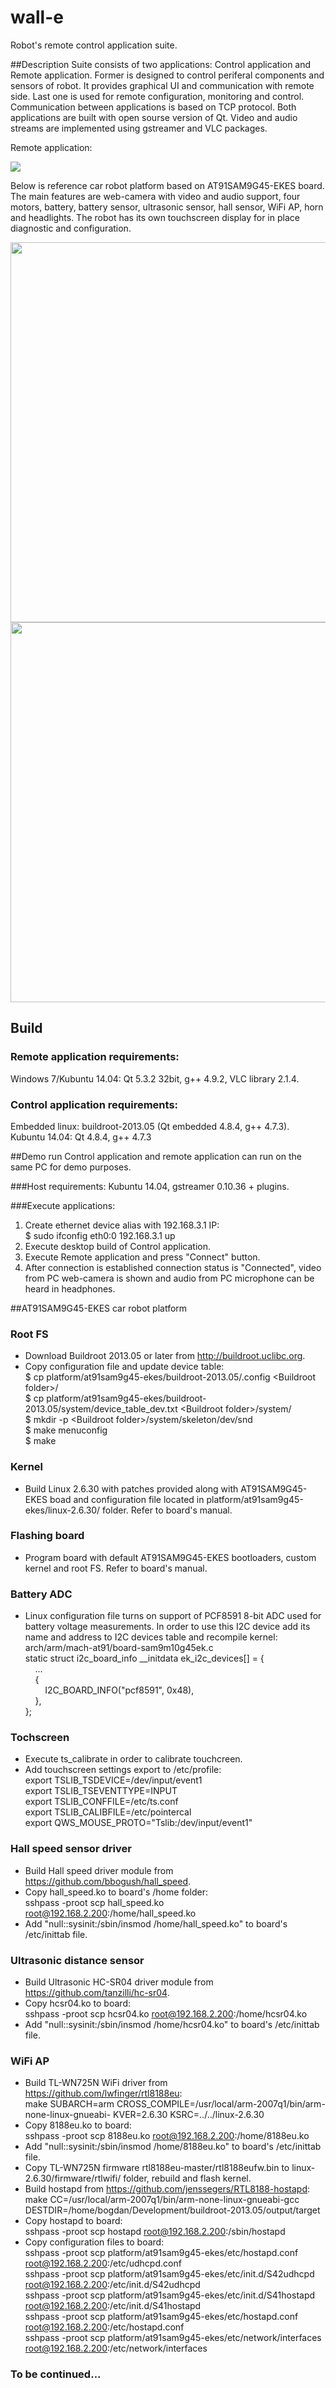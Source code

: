 # wall-e
Robot's remote control application suite. 

##Description
Suite consists of two applications: Control application and Remote application. Former is designed to control periferal components and sensors of robot. It provides graphical UI and communication with remote side. Last one is used for remote configuration, monitoring and control. Communication between applications is based on TCP protocol. Both applications are built with open sourse version of Qt. Video and audio streams are implemented using gstreamer and VLC packages. 

Remote application:

<img src="presentation/wall_e_remote_app.jpg">

Below is reference car robot platform based on AT91SAM9G45-EKES board. The main features are web-camera with video and audio support, four motors, battery, battery sensor, ultrasonic sensor, hall sensor, WiFi AP, horn and headlights. The robot has its own touchscreen display for in place diagnostic and configuration. 
 
<img src="presentation/at91sam9g45_platform_robot_side.jpg" width="608">

<img src="presentation/at91sam9g45_platform_robot_front.jpg" width="608">


## Build

### Remote application requirements:
Windows 7/Kubuntu 14.04: Qt 5.3.2 32bit, g++ 4.9.2, VLC library 2.1.4.

### Control application requirements:
Embedded linux: buildroot-2013.05 (Qt embedded 4.8.4, g++ 4.7.3).  
Kubuntu 14.04: Qt 4.8.4, g++ 4.7.3

##Demo run
Control application and remote application can run on the same PC for demo purposes.  

###Host requirements:
Kubuntu 14.04, gstreamer 0.10.36 + plugins.

###Execute applications:
1. Create ethernet device alias with 192.168.3.1 IP:  
$ sudo ifconfig eth0:0 192.168.3.1 up
1. Execute desktop build of Control application.
1. Execute Remote application and press "Connect" button.
1. After connection is established connection status is "Connected", video from PC web-camera is shown and audio from PC microphone can be heard in headphones.  

##AT91SAM9G45-EKES car robot platform

### Root FS
-  Download Buildroot 2013.05 or later from http://buildroot.uclibc.org.
-  Copy configuration file and update device table:  
   $ cp platform/at91sam9g45-ekes/buildroot-2013.05/.config &lt;Buildroot folder&gt;/  
   $ cp platform/at91sam9g45-ekes/buildroot-2013.05/system/device_table_dev.txt &lt;Buildroot folder&gt;/system/  
   $ mkdir -p &lt;Buildroot folder&gt;/system/skeleton/dev/snd  
   $ make menuconfig  
   $ make  

### Kernel
-  Build Linux 2.6.30 with patches provided along with AT91SAM9G45-EKES boad and configuration file located in platform/at91sam9g45-ekes/linux-2.6.30/ folder. Refer to board's manual.

### Flashing board
-  Program board with default AT91SAM9G45-EKES bootloaders, custom kernel and root FS. Refer to board's manual.

### Battery ADC
-  Linux configuration file turns on support of PCF8591 8-bit ADC used for battery voltage measurements. In order to use this I2C device add its name and address to I2C devices table and recompile kernel:  
arch/arm/mach-at91/board-sam9m10g45ek.c  
static struct i2c_board_info __initdata ek_i2c_devices[] = {  
&nbsp;&nbsp;&nbsp;&nbsp;...  
&nbsp;&nbsp;&nbsp;&nbsp;{  
&nbsp;&nbsp;&nbsp;&nbsp;&nbsp;&nbsp;&nbsp;&nbsp;I2C_BOARD_INFO("pcf8591", 0x48),  
&nbsp;&nbsp;&nbsp;&nbsp;},  
};

### Tochscreen
-  Execute ts_calibrate in order to calibrate touchcreen.
-  Add touchscreen settings export to /etc/profile:  
export TSLIB_TSDEVICE=/dev/input/event1  
export TSLIB_TSEVENTTYPE=INPUT  
export TSLIB_CONFFILE=/etc/ts.conf  
export TSLIB_CALIBFILE=/etc/pointercal  
export QWS_MOUSE_PROTO="Tslib:/dev/input/event1"

### Hall speed sensor driver
-  Build Hall speed driver module from https://github.com/bbogush/hall_speed.
-  Copy hall_speed.ko to board's /home folder:  
sshpass -proot scp hall_speed.ko root@192.168.2.200:/home/hall_speed.ko
-  Add "null::sysinit:/sbin/insmod /home/hall_speed.ko" to board's /etc/inittab file.

### Ultrasonic distance sensor
-  Build Ultrasonic HC-SR04 driver module from https://github.com/tanzilli/hc-sr04.
-  Copy hcsr04.ko to board:  
sshpass -proot scp hcsr04.ko root@192.168.2.200:/home/hcsr04.ko
-  Add "null::sysinit:/sbin/insmod /home/hcsr04.ko" to board's /etc/inittab file.

### WiFi AP
-  Build TL-WN725N WiFi driver from https://github.com/lwfinger/rtl8188eu:  
make SUBARCH=arm CROSS_COMPILE=/usr/local/arm-2007q1/bin/arm-none-linux-gnueabi- KVER=2.6.30 KSRC=../../linux-2.6.30  
-  Copy 8188eu.ko to board:  
sshpass -proot scp 8188eu.ko root@192.168.2.200:/home/8188eu.ko
-  Add "null::sysinit:/sbin/insmod /home/8188eu.ko" to board's /etc/inittab file.
-  Copy TL-WN725N firmware rtl8188eu-master/rtl8188eufw.bin to linux-2.6.30/firmware/rtlwifi/ folder, rebuild and flash kernel.
-  Build hostapd from https://github.com/jenssegers/RTL8188-hostapd:  
make CC=/usr/local/arm-2007q1/bin/arm-none-linux-gnueabi-gcc DESTDIR=/home/bogdan/Development/buildroot-2013.05/output/target
-  Copy hostapd to board:  
sshpass -proot scp hostapd root@192.168.2.200:/sbin/hostapd
-  Copy configuration files to board:  
sshpass -proot scp platform/at91sam9g45-ekes/etc/hostapd.conf root@192.168.2.200:/etc/udhcpd.conf  
sshpass -proot scp platform/at91sam9g45-ekes/etc/init.d/S42udhcpd root@192.168.2.200:/etc/init.d/S42udhcpd  
sshpass -proot scp platform/at91sam9g45-ekes/etc/init.d/S41hostapd root@192.168.2.200:/etc/init.d/S41hostapd  
sshpass -proot scp platform/at91sam9g45-ekes/etc/hostapd.conf root@192.168.2.200:/etc/hostapd.conf  
sshpass -proot scp platform/at91sam9g45-ekes/etc/network/interfaces root@192.168.2.200:/etc/network/interfaces  
### To be continued...


